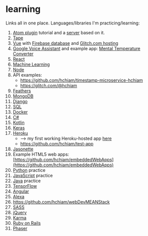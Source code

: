 # learning
Links all in one place. Languages/libraries I'm practicing/learning:

1. [Atom plugin](https://github.com/hchiam/sourcefetch-tutorial) tutorial and a [server](https://github.com/hchiam/sourcefetch-server) based on it.
1. [Tape](https://github.com/hchiam/learning-tape)
1. [Vue](https://github.com/hchiam/learning-vue) with [Firebase database](https://github.com/hchiam/vuejsfirebase) and [Glitch.com hosting](https://vue-js-firebase-database.glitch.me/)
1. [Google Voice Assistant](https://github.com/hchiam/learning-google-assistant) and example app: [Mental Temperature Converter](https://github.com/hchiam/mental-temperature-converter)
1. [React](https://github.com/hchiam/learning-reactjs)
1. [Machine Learning](https://github.com/hchiam/machineLearning)
1. [Node](https://github.com/hchiam/learning-nodejs)
1. API examples:
      * https://github.com/hchiam/timestamp-microservice-hchiam
      * https://glitch.com/@hchiam
1. [Feathers](https://github.com/hchiam/learning-feathers)
1. [MongoDB](https://github.com/hchiam/learning-mongodb)
1. [Django](https://github.com/hchiam/learning-django)
1. [SQL](https://github.com/hchiam/learning-sql)
1. [Docker](https://github.com/hchiam/learning-docker)
1. [C#](https://github.com/hchiam/learning-csharp)
1. [Kotlin](https://github.com/hchiam/learning-kotlin)
1. [Keras](https://github.com/hchiam/learning-keras)
1. [Heroku](https://github.com/hchiam/python-getting-started)
    * --> my first working Heroku-hosted app [here](https://github.com/hchiam/galeria)
    * https://github.com/hchiam/test-app
1. [Jasonette](https://github.com/hchiam/jasonetteApps)
1. Example HTML5 web apps: [https://github.com/hchiam/embeddedWebApps](https://github.com/hchiam/embeddedWebApps)
1. [Python](https://github.com/hchiam/learning-python) practice
1. [JavaScript](https://github.com/hchiam/learning-js) practice
1. [Java](https://github.com/hchiam/learning-java) practice
1. [TensorFlow](https://github.com/hchiam/TensorFlow-in-a-Nutshell)
1. [Angular](https://github.com/hchiam/learning-angularjs)
1. [Alexa](https://github.com/hchiam/alexaSample)
1. https://github.com/hchiam/webDevMEANStack
1. [SASS](https://github.com/hchiam/learning-sass)
1. [jQuery](https://github.com/hchiam/learning-jquery)
1. [Karma](https://github.com/hchiam/learning-karma)
1. [Ruby on Rails](https://github.com/hchiam/learning-rubyOnRails)
1. [Phaser](https://github.com/hchiam/phaserGame)
